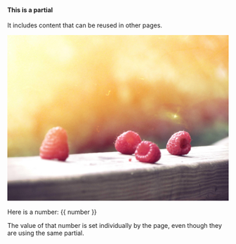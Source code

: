 #### This is a partial

It includes content that can be reused in other pages.

![Raspberries](/images/raspberries.jpg)

Here is a number: {{ number }}

The value of that number is set individually by the page, even though they are using the same partial.